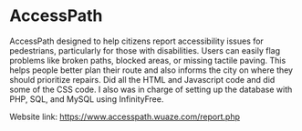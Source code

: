 # AccessPath
AccessPath designed to help citizens report accessibility issues for pedestrians, particularly for those with disabilities. Users can easily flag problems like broken paths, blocked areas, or missing tactile paving. This helps people better plan their route and also informs the city on where they should prioritize repairs.
Did all the HTML and Javascript code and did some of the CSS code. I also was in charge of setting up the database with PHP, SQL, and MySQL using InfinityFree.

Website link: https://www.accesspath.wuaze.com/report.php
